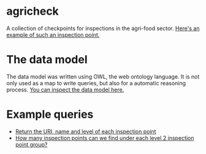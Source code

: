 agricheck
=========

A collection of checkpoints for inspections in the agri-food sector. [Here's an example of such an inspection point.](https://agriculture.ld.admin.ch/inspection/a3b3ff82-d2e3-2e36-83e0-3b546480ae08)

# The data model

The data model was written using OWL, the web ontology language. It is not only used as a map to write queries, but also for a automatic reasoning process. [You can inspect the data model here.](https://service.tib.eu/webvowl/#iri=https://raw.githubusercontent.com/blw-ofag-ufag/agricheck/refs/heads/main/rdf/ontology.ttl)

# Example queries

- [Return the URI, name and level of each inspection point](https://s.zazuko.com/GA9HNb)
- [How many inspection points can we find under each level 2 inspection point group?](https://s.zazuko.com/euSp56)
